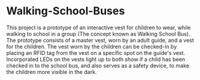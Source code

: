 # Walking-School-Buses

This project is a prototype of an interactive vest for children to wear, while walking to school in a group (The concept known as Walking School Bus). The prototype consists of a master vest, worn by an adult guide, and a vest for the children. The vest worn by the children can be checked-in by placing an RFID tag from the vest on a specific spot on the guide's vest. Incorporated LEDs on the vests light up to both show if a child has been checked in to the school bus, and also serves as a safety device, to make the children more visible in the dark. 
